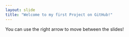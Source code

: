 ```yaml
---
layout: slide
title: "Welcome to my first Project on GitHub!"
---
```


You can use the right arrow to move between the slides!
